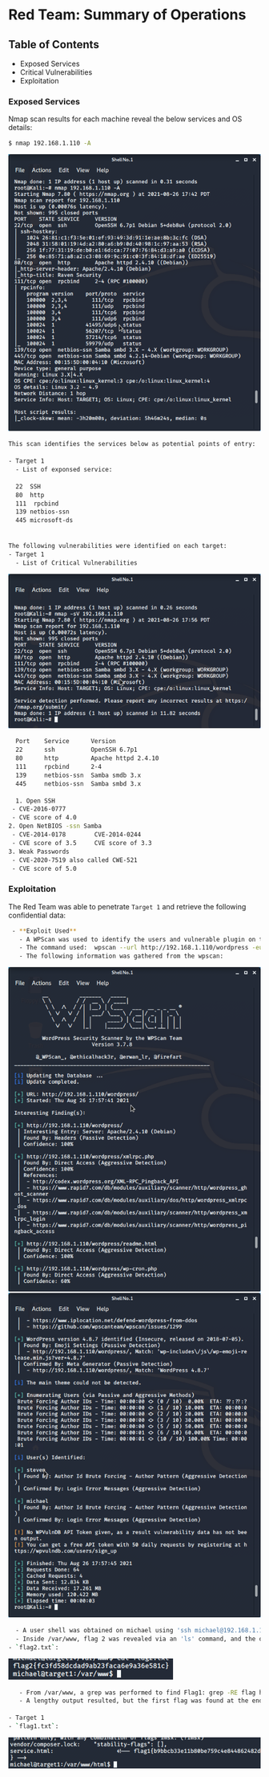 # Red Team: Summary of Operations

## Table of Contents
- Exposed Services
- Critical Vulnerabilities
- Exploitation

### Exposed Services


Nmap scan results for each machine reveal the below services and OS details:

```bash
$ nmap 192.168.1.110 -A
```
  ![nmap-A](Images/nmap-A.png)

```bash
This scan identifies the services below as potential points of entry:

- Target 1
  - List of exponsed service:
   
  22  SSH
  80  http
  111  rpcbind
  139 netbios-ssn
  445 microsoft-ds


The following vulnerabilities were identified on each target:
- Target 1
  - List of Critical Vulnerabilities
```  
  
 ![nmapsV](Images/nmapsV.png)
 
 ```bash
   Port    Service      Version 
   22      ssh          OpenSSH 6.7p1
   80      http         Apache httpd 2.4.10
   111     rpcbind      2-4
   139     netbios-ssn  Samba smdb 3.x
   445     netbios-ssn  Samba smbd 3.x
   
   1. Open SSH 
  - CVE-2016-0777 
  - CVE score of 4.0 
2. Open NetBIOS -ssn Samba 
  - CVE-2014-0178        CVE-2014-0244 
  - CVE score of 3.5     CVE score of 3.3 
3. Weak Passwords 
  - CVE-2020-7519 also called CWE-521 
  - CVE score of 5.0
 ```

   

### Exploitation


The Red Team was able to penetrate `Target 1` and retrieve the following confidential data:

   ```bash
    - **Exploit Used**
      - A WPScan was used to identify the users and vulnerable plugin on the Wordpress server: 
      - The command used:  wpscan --url http://192.168.1.110/wordpress -eu
      - The following information was gathered from the wpscan:
   ``` 
   
   ![WPscan1](Images/wpscan1.png)
   ![WPscan2](Images/wpscan2.png)
    
  ```bash
    - A user shell was obtained on michael using 'ssh michael@192.168.1.110'.  A weak password of his own name, michael, was used to log in to the machine.
    - Inside /var/www, flag 2 was revealed via an 'ls' command, and the output was found using a cat
  - `flag2.txt`: 
  ```
  ![Flag2](Images/flag2a.png)
  
  
  ```bash
     - From /var/www, a grep was performed to find Flag1: grep -RE flag html 
     - A lengthy output resulted, but the first flag was found at the end of the output.
  
- Target 1
  - `flag1.txt`:
  ```
   ![Flag1](Images/flag1a.png)
